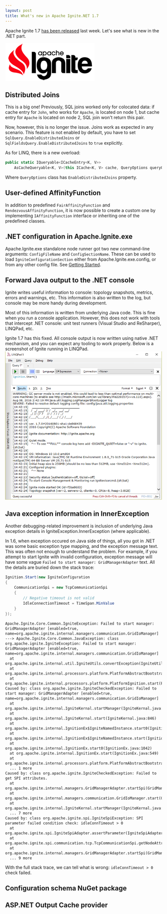 ```yaml
---
layout: post
title: What's new in Apache Ignite.NET 1.7
---
```


Apache Ignite 1.7 [has been released](https://ignite.apache.org/news.html#release-1.7.0) last week. Let's see what is new in the .NET part.

![ignite logo](../images/ignite_logo.png)

## Distributed Joins
This is a big one! Previously, SQL joins worked only for colocated data: if cache entry for `John`, who works for `Apache`, is located on node 1, but cache entry for `Apache` is located on node 2, SQL join won't return this pair.

Now, however, this is no longer the issue. Joins work as expected in any scenario.
This feature is not enabled by default, you have to set `SqlQuery.EnableDistributedJoins` or `SqlFieldsQuery.EnableDistributedJoins` to `true` explicitly.

As for LINQ, there is a new overload:

```cs
public static IQueryable<ICacheEntry<K, V>>
    AsCacheQueryable<K, V>(this ICache<K, V> cache, QueryOptions queryOptions)
```

Where `QueryOptions` class has `EnableDistributedJoins` property.

## User-defined AffinityFunction

In addition to predefined `FairAffinityFunction` and `RendezvousAffinityFunction`, it is now possible to create a custom one by implementing `IAffinityFunction` interface or inheriting one of the predefined classes.

## .NET configuration in Apache.Ignite.exe

Apache.Ignite.exe standalone node runner got two new command-line arguments: `ConfigFileName` and `ConfigSectionName`. These can be used to load `IgniteConfigurationSection` either from Apache.Ignite.exe.config, or from any other config file.
See [Getting Started](https://apacheignite-net.readme.io/docs/getting-started-2#section-using-app-config).

## Forward Java output to the .NET console

Ignite writes useful information to console: topology snapshots, metrics, errors and warnings, etc. This information is also written to the log, but console may be more handy during development.

Most of this information is written from underlying Java code. This is fine when you run a console application. However, this does not work with tools that intercept .NET console: unit test runners (Visual Studio and ReSharper), LINQPad, etc.

Ignite 1.7 has this fixed. All console output is now written using native .NET mechanism, and you can expect any tooling to work properly. Below is a screenshot of Ignite running in LINQPad.
![Ignite in LINQPad](../images/2016-08-08-Whats-New-In-Ignite-Net-1-7.1/linqpad-output.png)

## Java exception information in InnerException

Another debugging-related improvement is inclusion of underlying Java exception details in IgniteException.InnerException (where applicable).

In 1.6, when exception occured on Java side of things, all you got in .NET was some basic exception type mapping, and the exception message text.
This was often not enough to understand the problem.
For example, if you attempt to start Ignite with invalid configuration, exception message will have some vague `Failed to start manager: GridManagerAdapter` text. All the details are buried down the stack trace:

```cs
Ignition.Start(new IgniteConfiguration
{
    CommunicationSpi = new TcpCommunicationSpi
    {
        // Negative timeout is not valid
        IdleConnectionTimeout = TimeSpan.MinValue
    }
});
```

```text
Apache.Ignite.Core.Common.IgniteException: Failed to start manager: GridManagerAdapter [enabled=true, name=org.apache.ignite.internal.managers.communication.GridIoManager] ---> Apache.Ignite.Core.Common.JavaException: class org.apache.ignite.IgniteException: Failed to start manager: GridManagerAdapter [enabled=true, name=org.apache.ignite.internal.managers.communication.GridIoManager]
  at org.apache.ignite.internal.util.IgniteUtils.convertException(IgniteUtils.java:908)
  at org.apache.ignite.internal.processors.platform.PlatformAbstractBootstrap.start(PlatformAbstractBootstrap.java:48)
  at org.apache.ignite.internal.processors.platform.PlatformIgnition.start(PlatformIgnition.java:76)
Caused by: class org.apache.ignite.IgniteCheckedException: Failed to start manager: GridManagerAdapter [enabled=true, name=org.apache.ignite.internal.managers.communication.GridIoManager]
  at org.apache.ignite.internal.IgniteKernal.startManager(IgniteKernal.java:1576)
  at org.apache.ignite.internal.IgniteKernal.start(IgniteKernal.java:846)
  at org.apache.ignite.internal.IgnitionEx$IgniteNamedInstance.start0(IgnitionEx.java:1739)
  at org.apache.ignite.internal.IgnitionEx$IgniteNamedInstance.start(IgnitionEx.java:1589)
  at org.apache.ignite.internal.IgnitionEx.start0(IgnitionEx.java:1042)
  at org.apache.ignite.internal.IgnitionEx.start(IgnitionEx.java:549)
  at org.apache.ignite.internal.processors.platform.PlatformAbstractBootstrap.start(PlatformAbstractBootstrap.java:43)
  ... 1 more
Caused by: class org.apache.ignite.IgniteCheckedException: Failed to get SPI attributes.
  at org.apache.ignite.internal.managers.GridManagerAdapter.startSpi(GridManagerAdapter.java:248)
  at org.apache.ignite.internal.managers.communication.GridIoManager.start(GridIoManager.java:258)
  at org.apache.ignite.internal.IgniteKernal.startManager(IgniteKernal.java:1571)
  ... 7 more
Caused by: class org.apache.ignite.spi.IgniteSpiException: SPI parameter failed condition check: idleConnTimeout > 0
  at org.apache.ignite.spi.IgniteSpiAdapter.assertParameter(IgniteSpiAdapter.java:344)
  at org.apache.ignite.spi.communication.tcp.TcpCommunicationSpi.getNodeAttributes(TcpCommunicationSpi.java:1419)
  at org.apache.ignite.internal.managers.GridManagerAdapter.startSpi(GridManagerAdapter.java:231)
  ... 9 more
```

With the full stack trace, we can tell what is wrong: `idleConnTimeout > 0` check failed.

## Configuration schema NuGet package

## ASP.NET Output Cache provider